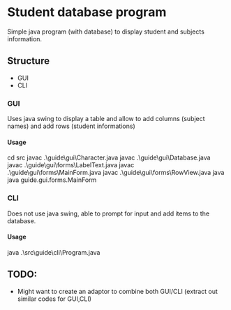 # Student database program

Simple java program (with database) to display student and subjects information.

## Structure

- GUI
- CLI

### GUI

Uses java swing to display a table and allow to add columns (subject names) and add rows (student informations)

#### Usage

cd src
javac .\guide\gui\Character.java
javac .\guide\gui\Database.java
javac .\guide\gui\forms\LabelText.java
javac .\guide\gui\forms\MainForm.java
javac .\guide\gui\forms\RowView.java
java java guide.gui.forms.MainForm

### CLI

Does not use java swing, able to prompt for input and add items to the database.

#### Usage

java .\src\guide\cli\Program.java

## TODO:

- Might want to create an adaptor to combine both GUI/CLI (extract out similar codes for GUI,CLI)